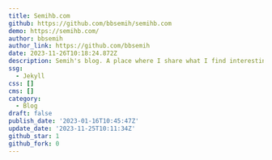 ```yaml
---
title: Semihb.com
github: https://github.com/bbsemih/semihb.com
demo: https://semihb.com/
author: bbsemih
author_link: https://github.com/bbsemih
date: 2023-11-26T10:18:24.872Z
description: Semih's blog. A place where I share what I find interesting enough to write.
ssg:
  - Jekyll
css: []
cms: []
category:
  - Blog
draft: false
publish_date: '2023-01-16T10:45:47Z'
update_date: '2023-11-25T10:11:34Z'
github_star: 1
github_fork: 0
---
```

